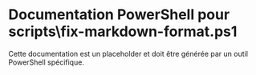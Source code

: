 # Documentation PowerShell pour scripts\fix-markdown-format.ps1

Cette documentation est un placeholder et doit être générée par un outil PowerShell spécifique.
